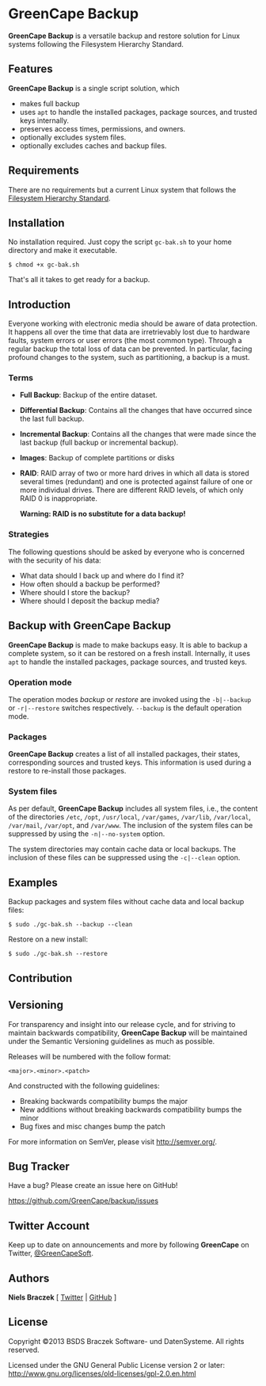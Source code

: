 # GreenCape Backup

**GreenCape Backup** is a versatile backup and restore solution for Linux systems following the
Filesystem Hierarchy Standard.

## Features

**GreenCape Backup** is a single script solution, which

 -  makes full backup
 -  uses `apt` to handle the installed packages, package sources, and trusted keys internally.
 -  preserves access times, permissions, and owners.
 -  optionally excludes system files.
 -  optionally excludes caches and backup files.

## Requirements

There are no requirements but a current Linux system that follows the
[Filesystem Hierarchy Standard](http://en.wikipedia.org/wiki/Filesystem_Hierarchy_Standard).

## Installation

No installation required. Just copy the script `gc-bak.sh` to your home directory and make it
executable.

`$ chmod +x gc-bak.sh`

That's all it takes to get ready for a backup.

## Introduction

Everyone working with electronic media should be aware of data protection.
It happens all over the time that data are irretrievably lost due to hardware faults,
system errors or user errors (the most common type).
Through a regular backup the total loss of data can be prevented.
In particular, facing profound changes to the system, such as partitioning, a backup is a must.

### Terms

 -  **Full Backup**: Backup of the entire dataset.
 -  **Differential Backup**: Contains all the changes that have occurred since the last full backup.
 -  **Incremental Backup**: Contains all the changes that were made since the last backup
    (full backup or incremental backup).
 -  **Images**: Backup of complete partitions or disks
 -  **RAID**: RAID array of two or more hard drives in which all data is stored several times
    (redundant) and one is protected against failure of one or more individual drives.
    There are different RAID levels, of which only RAID 0 is inappropriate.

    **Warning: RAID is no substitute for a data backup!**

### Strategies

The following questions should be asked by everyone who is concerned with the security of his data:

 -  What data should I back up and where do I find it?
 -  How often should a backup be performed?
 -  Where should I store the backup?
 -  Where should I deposit the backup media?

## Backup with GreenCape Backup

**GreenCape Backup** is made to make backups easy. It is able to backup a complete system, so it
can be restored on a fresh install. Internally, it uses `apt` to handle the installed packages,
package sources, and trusted keys.

### Operation mode

The operation modes *backup* or *restore* are invoked using the `-b|--backup` or `-r|--restore`
switches respectively. `--backup` is the default operation mode.

### Packages

**GreenCape Backup** creates a list of all installed packages, their states, corresponding
sources and trusted keys. This information is used during a restore to re-install those packages.

### System files

As per default, **GreenCape Backup** includes all system files, i.e., the content of the
directories `/etc`, `/opt`, `/usr/local`, `/var/games`, `/var/lib`, `/var/local`, `/var/mail`,
`/var/opt`, and `/var/www`. The inclusion of the system files can be suppressed by using the
`-n|--no-system` option.

The system directories may contain cache data or local backups. The inclusion of these files
can be suppressed using the `-c|--clean` option.

## Examples

Backup packages and system files without cache data and local backup files:

`$ sudo ./gc-bak.sh --backup --clean`

Restore on a new install:

`$ sudo ./gc-bak.sh --restore`

## Contribution

## Versioning

For transparency and insight into our release cycle, and for striving to maintain backwards
compatibility, **GreenCape Backup** will be maintained under the Semantic Versioning guidelines
as much as possible.

Releases will be numbered with the follow format:

`<major>.<minor>.<patch>`

And constructed with the following guidelines:

* Breaking backwards compatibility bumps the major
* New additions without breaking backwards compatibility bumps the minor
* Bug fixes and misc changes bump the patch

For more information on SemVer, please visit http://semver.org/.


## Bug Tracker

Have a bug? Please create an issue here on GitHub!

https://github.com/GreenCape/backup/issues


## Twitter Account

Keep up to date on announcements and more by following **GreenCape** on Twitter,
[@GreenCapeSoft](https://twitter.com/GreenCapeSoft).


<!--
## Mailing List

Have a question? Ask on our mailing list!

greencape-backup@googlegroups.com

http://groups.google.com/group/greencape-backup
-->

## Authors

**Niels Braczek** [ [Twitter](http://twitter.com/hiPHPie) | [GitHub](http://github.com/nibra) ]


## License

Copyright &copy;2013 BSDS Braczek Software- und DatenSysteme. All rights reserved.

Licensed under the GNU General Public License version 2 or later: http://www.gnu.org/licenses/old-licenses/gpl-2.0.en.html